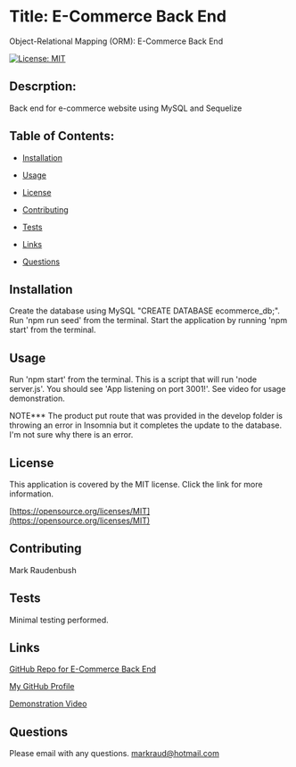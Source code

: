 # Title: E-Commerce Back End

Object-Relational Mapping (ORM): E-Commerce Back End

[![License: MIT](https://img.shields.io/badge/License-MIT-yellow.svg)](https://opensource.org/licenses/MIT)

## Descrption:

Back end for e-commerce website using MySQL and Sequelize

## Table of Contents:

- [Installation](#installation)

- [Usage](#usage)

- [License](#license)

- [Contributing](#contributing)

- [Tests](#tests)

- [Links](#links)

- [Questions](#questions)

## Installation

Create the database using MySQL "CREATE DATABASE ecommerce_db;". Run 'npm run seed' from the terminal. Start the application by running 'npm start' from the terminal.

## Usage

Run 'npm start' from the terminal. This is a script that will run 'node server.js'. You should see 'App listening on port 3001!'. See video for usage demonstration.

NOTE\*\*\* The product put route that was provided in the develop folder is throwing an error in Insomnia but it completes the update to the database. I'm not sure why there is an error.

## License

This application is covered by the MIT license. Click the link for more information.

[https://opensource.org/licenses/MIT](https://opensource.org/licenses/MIT)

## Contributing

Mark Raudenbush

## Tests

Minimal testing performed.

## Links

[GitHub Repo for E-Commerce Back End](https://github.com/markraud/orm-ecommerce-back-end)

[My GitHub Profile](https://github.com/markraud)

[Demonstration Video](https://drive.google.com/file/d/1ZO-y-N4OiOqXUj_b4GTKlkpUub-KU6_o/view)

## Questions

Please email with any questions.
[markraud@hotmail.com](mailto:markraud@hotmail.com)
